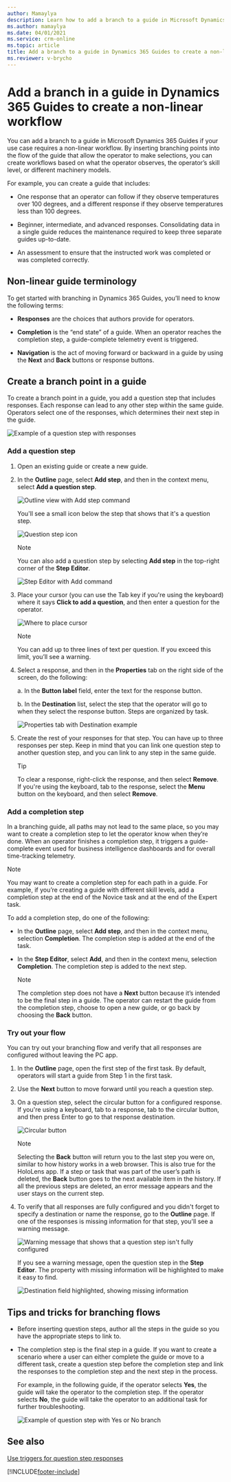 ```yaml
---
author: Mamaylya
description: Learn how to add a branch to a guide in Microsoft Dynamics 365 Guides to create a non-linear workflow
ms.author: mamaylya
ms.date: 04/01/2021
ms.service: crm-online
ms.topic: article
title: Add a branch to a guide in Dynamics 365 Guides to create a non-linear workflow
ms.reviewer: v-brycho
---
```


# Add a branch in a guide in Dynamics 365 Guides to create a non-linear workflow 

You can add a branch to a guide in Microsoft Dynamics 365 Guides if your use case requires a non-linear workflow. By inserting branching points into the flow of the guide that allow the operator to make selections, you can create workflows based on what the operator observes, the operator’s skill level, or different machinery models. 

For example, you can create a guide that includes:

- One response that an operator can follow if they observe temperatures over 100 degrees, and a different response if they observe temperatures less than 100 degrees. 

- Beginner, intermediate, and advanced responses. Consolidating data in a single guide reduces the maintenance required to keep three separate guides up-to-date.

- An assessment to ensure that the instructed work was completed or was completed correctly.

## Non-linear guide terminology

To get started with branching in Dynamics 365 Guides, you’ll need to know the following terms:

- **Responses** are the choices that authors provide for operators.

- **Completion** is the “end state” of a guide. When an operator reaches the completion step, a guide-complete telemetry event is triggered.

- **Navigation** is the act of moving forward or backward in a guide by using the **Next** and **Back** buttons or response buttons.

## Create a branch point in a guide

To create a branch point in a guide, you add a question step that includes responses. Each response can lead to any other step within the same guide. Operators select 
one of the responses, which determines their next step in the guide.

![Example of a question step with responses](media/branching-question-step-example.PNG "Example of a question step with responses")

### Add a question step

1. Open an existing guide or create a new guide.

2. In the **Outline** page, select **Add step**, and then in the context menu, select **Add a question step**.

    ![Outline view with Add step command](media/branching-add-question-step-outline-view.PNG "Outline view with Add step command")
    
    You'll see a small icon below the step that shows that it's a question step.
    
    ![Question step icon](media/question-step-icon.PNG "Question step icon")

    > [!NOTE]
    > You can also add a question step by selecting **Add step** in the top-right corner of the **Step Editor**.
    
    ![Step Editor with Add command](media/branching-add-question-step-step-editor.PNG "Step Editor with Add command")
 
3. Place your cursor (you can use the Tab key if you're using the keyboard) where it says **Click to add a question**, and then enter a question for the operator.

    ![Where to place cursor](media/branching-add-question-text.PNG "Where to place cursor")
 
    > [!NOTE]
    > You can add up to three lines of text per question. If you exceed this limit, you’ll see a warning. 

4. Select a response, and then in the **Properties** tab on the right side of the screen, do the following:

    a. In the **Button label** field, enter the text for the response button. 
    
    b. In the **Destination** list, select the step that the operator will go to when they select the response button. Steps are organized by task.
    
      ![Properties tab with Destination example](media/branching-response-properties.PNG "Properties tab with Destination example")
      
5. Create the rest of your responses for that step. You can have up to three responses per step. Keep in mind that you can link one question step to another question step, and you can link to any step in the same guide.

    > [!TIP]
    > To clear a response, right-click the response, and then select **Remove**. If you're using the keyboard, tab to the response, select the **Menu** button on the keyboard, and then select **Remove**. 

### Add a completion step

In a branching guide, all paths may not lead to the same place, so you may want to create a completion step to let the operator know when they’re done. When an operator 
finishes a completion step, it triggers a guide-complete event used for business intelligence dashboards and for overall time-tracking telemetry.

> [!NOTE]
> You may want to create a completion step for each path in a guide. For example, if you’re creating a guide with different skill levels, add a completion step at the end 
of the Novice task and at the end of the Expert task.

To add a completion step, do one of the following:

- In the **Outline** page, select **Add step**, and then in the context menu, selection **Completion**. The completion step is added at the end of the task.

- In the **Step Editor**, select **Add**, and then in the context menu, selection **Completion**. The completion step is added to the next step.

    > [!NOTE]
    > The completion step does not have a **Next** button because it’s intended to be the final step in a guide. The operator can restart the guide from the completion step, 
    choose to open a new guide, or go back by choosing the **Back** button.
    
### Try out your flow

You can try out your branching flow and verify that all responses are configured without leaving the PC app. 

1.	In the **Outline** page, open the first step of the first task. By default, operators will start a guide from Step 1 in the first task.

2.	Use the **Next** button to move forward until you reach a question step.

3.	On a question step, select the circular button for a configured response. If you're using a keyboard, tab to a response, tab to the circular button, and then press Enter to go to that response destination. 

    ![Circular button](media/circular-button.PNG "Circular button")
 
    > [!NOTE]
    > Selecting the **Back** button will return you to the last step you were on, similar to how history works in a web browser. This is also true for the HoloLens app. 
    If a step or task that was part of the user’s path is deleted, the **Back** button goes to the next available item in the history. If all the previous steps are 
    deleted, an error message appears and the user stays on the current step.
    
4. To verify that all responses are fully configured and you didn't forget to specify a destination or name the response, go to the **Outline** page. If one of the responses is missing information for that step, you'll see a warning message.

    ![Warning message that shows that a question step isn't fully configured](media/question-step-warning.PNG "Warning message that shows that a question step isn't fully configured")
    
    If you see a warning message, open the question step in the **Step Editor**. The property with missing information will be highlighted to make it easy to find.
    
    ![Destination field highlighted, showing missing information](media/question-step-highlighted.PNG "Destination field highlighted, showing missing information")


## Tips and tricks for branching flows

- Before inserting question steps, author all the steps in the guide so you have the appropriate steps to link to. 

- The completion step is the final step in a guide. If you want to create a scenario where a user can either complete the guide or move to a different task, create a 
question step before the completion step and link the responses to the completion step and the next step in the process. 

    For example, in the following guide, if the operator selects **Yes**, the guide will take the operator to the completion step. If the operator selects **No**, the guide will take the operator to an additional task for further troubleshooting.
    
    ![Example of question step with Yes or No branch](media/branching-question-completion.PNG "Example of question step with Yes or No branch")
 
## See also

[Use triggers for question step responses](pc-app-trigger.md)
    





[!INCLUDE[footer-include](../includes/footer-banner.md)]
